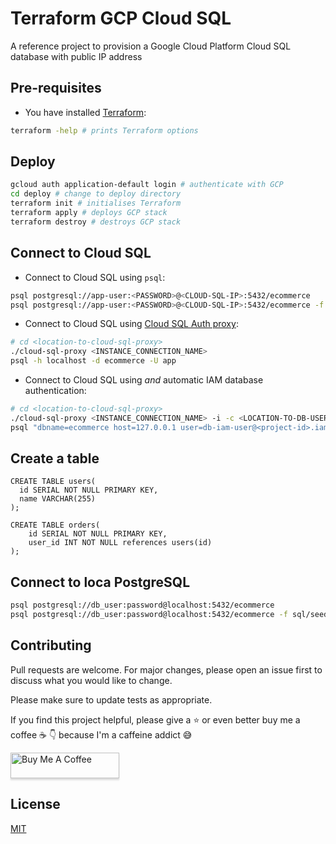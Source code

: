# Terraform GCP Cloud SQL

A reference project to provision a Google Cloud Platform Cloud SQL database with public IP address

## Pre-requisites

- You have installed [Terraform](https://learn.hashicorp.com/tutorials/terraform/install-cli):

```bash
terraform -help # prints Terraform options
```

## Deploy

```bash
gcloud auth application-default login # authenticate with GCP
cd deploy # change to deploy directory
terraform init # initialises Terraform
terraform apply # deploys GCP stack
terraform destroy # destroys GCP stack
```

## Connect to Cloud SQL

- Connect to Cloud SQL using `psql`:

```bash
psql postgresql://app-user:<PASSWORD>@<CLOUD-SQL-IP>:5432/ecommerce
psql postgresql://app-user:<PASSWORD>@<CLOUD-SQL-IP>:5432/ecommerce -f sql/seed.sql # create seed data
```

- Connect to Cloud SQL using [Cloud SQL Auth proxy](https://cloud.google.com/sql/docs/mysql/connect-instance-auth-proxy):

```bash
# cd <location-to-cloud-sql-proxy>
./cloud-sql-proxy <INSTANCE_CONNECTION_NAME>
psql -h localhost -d ecommerce -U app
```

- Connect to Cloud SQL using _and_ automatic IAM database authentication:

```bash
# cd <location-to-cloud-sql-proxy>
./cloud-sql-proxy <INSTANCE_CONNECTION_NAME> -i -c <LOCATION-TO-DB-USER-SERVICE-ACCOUNT-JSON>
psql "dbname=ecommerce host=127.0.0.1 user=db-iam-user@<project-id>.iam"
```

## Create a table

```
CREATE TABLE users(
  id SERIAL NOT NULL PRIMARY KEY,
  name VARCHAR(255)
);

CREATE TABLE orders(
    id SERIAL NOT NULL PRIMARY KEY,
    user_id INT NOT NULL references users(id)
);
```

## Connect to loca PostgreSQL

```bash
psql postgresql://db_user:password@localhost:5432/ecommerce
psql postgresql://db_user:password@localhost:5432/ecommerce -f sql/seed.sql # create seed data
```

## Contributing

Pull requests are welcome. For major changes, please open an issue first to discuss what you would like to change.

Please make sure to update tests as appropriate.

If you find this project helpful, please give a :star: or even better buy me a coffee :coffee: :point_down: because I'm a caffeine addict :sweat_smile:

<a href="https://www.buymeacoffee.com/matlau" target="_blank"><img src="https://www.buymeacoffee.com/assets/img/custom_images/orange_img.png" alt="Buy Me A Coffee" style="height: 41px !important;width: 174px !important;box-shadow: 0px 3px 2px 0px rgba(190, 190, 190, 0.5) !important;-webkit-box-shadow: 0px 3px 2px 0px rgba(190, 190, 190, 0.5) !important;" ></a>

## License

[MIT](https://choosealicense.com/licenses/mit/)

